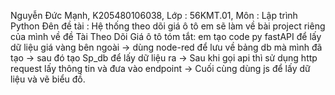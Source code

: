 Nguyễn Đức Mạnh, K205480106038, Lớp : 56KMT.01, Môn : Lập trình Python
Đên đề tài : Hệ thống theo dõi giá ô tô
em sẽ làm về bài project riêng của mình về đề Tài Theo Dõi Giá ô tô tóm tắt: em tạo code py fastAPI để lấy dữ liệu giá vàng bên ngoài 
-> dùng node-red để lưu về bảng db mà mình đã tạo
-> sau đó tạo Sp_db để lấy dữ liệu ra
-> Sau khi gọi api thì sử dụng http request lấy thông tin và đưa vào endpoint 
-> Cuối cùng dùng js để lấy dữ liệu và vẽ biểu đồ.
